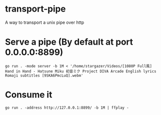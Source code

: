 # transport-pipe

A way to transport a unix pipe over http

# Serve a pipe (By default at port 0.0.0.0:8899)
```
go run . -mode server -b 1M < '/home/stargazer/Videos/[1080P Full風] Hand in Hand - Hatsune Miku 初音ミク Project DIVA Arcade English lyrics Romaji subtitles [9SKA6PmcLuQ].webm'
```

# Consume it
```
go run . -address http://127.0.0.1:8899/ -b 1M | ffplay -

```